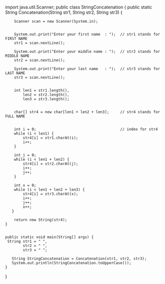 
import java.util.Scanner;
public class StringConcatenation {
   public static String Concatenation(String str1, String str2, String str3) {
        
        Scanner scan = new Scanner(System.in);
        
        
        System.out.print("Enter your first name  : ");  // str1 stands for FIRST NAME
        str1 = scan.nextLine();
        
        System.out.print("Enter your middle name : ");  // str2 stands for MIDDLE NAME
        str2 = scan.nextLine();
       
        System.out.print("Enter your last name   : ");  // str3 stands for LAST NAME
        str3 = scan.nextLine();
        
        
        int len1 = str1.length(),                
            len2 = str2.length(),                    
            len3 = str3.length(); 
        
        
        char[] str4 = new char[len1 + len2 + len3];     // str4 stands for FULL NAME
        
        
        int i = 0;                                      // index for str4  
        while (i < len1) {
            str4[i] = str1.charAt(i);
            i++;
        }
        
        int j = 0;
        while (i < len1 + len2) {
            str4[i] = str2.charAt(j);
            i++;
            j++;
        }
        
        int x = 0;
        while (i < len1 + len2 + len3) {         
            str4[i] = str3.charAt(x);
            i++;
            j++;
            x++;
       }

        return new String(str4);
    }
    
    
    public static void main(String[] args) {
     String str1 = " ", 
            str2 = " ", 
            str3 = " ";
       
       String StringConcatenation = Concatenation(str1, str2, str3);
       System.out.println(StringConcatenation.toUpperCase());
    }
}

